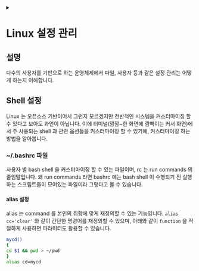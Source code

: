 <link rel="stylesheet" type="text/css" href="/css/header.css">
<link rel="stylesheet" type="text/css" href="/css/bootstrap/5.3.0-alpha1/bootstrap.css">
<div class="sticky-top bg-white pt-1 pb-2" id="header-div-max"></div>
<details id="display-none"><summary></summary>
  <script src="/js/header.js" defer="defer"></script>
</details>

# Linux 설정 관리
## 설명
다수의 사용자를 기반으로 하는 운영체제에서 파일, 사용자 등과 같은 설정 관리는 어떻게 하는지 이해합니다.

## Shell 설정
Linux 는 오픈소스 기반이어서 그런지 모르겠지만 전반적인 시스템을 커스터마이징 할 수 있다고 보아도 과언이 아닙니다.
이에 터미널(깜깜~한 화면에 깜빡이는 커서 화면)에서 주 사용되는 shell 과 관련 옵션들을 커스터마이징 할 수 있기에, 커스터마이징 하는 방법을 알아봅니다.

### ~/.bashrc 파일
사용자 별 bash shell 을 커스터마이징 할 수 있는 파일이며, rc 는 run commands 의 줄임말입니다.
왜 run commands 라면 bashrc 에는 bash shell 이 수행되기 전 실행하는 스크립트들이 모여있는 파일이라 그렇다고 볼 수 있습니다.

#### alias 설정
alias 는 command 를 본인의 취향에 맞게 재정의할 수 있는 기능입니다.
`alias cc='clear'` 와 같이 간단한 명령어를 재정의할 수 있으며, 아래와 같이 `function` 을 적절하게 사용하면 파라미터도 활용할 수 있습니다.
```bash
mycd()
{
cd $1 && pwd > ~/pwd
}
alias cd=mycd
```